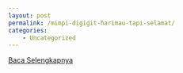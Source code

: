 ```yaml
---
layout: post
permalink: /mimpi-digigit-harimau-tapi-selamat/
categories:
    - Uncategorized
---
```


[Baca Selengkapnya](/06)